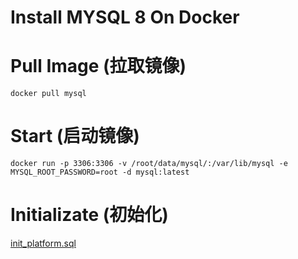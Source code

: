 # Install MYSQL 8 On Docker

# Pull Image (拉取镜像)
```docker pull mysql```
# Start (启动镜像)
```docker run -p 3306:3306 -v /root/data/mysql/:/var/lib/mysql -e MYSQL_ROOT_PASSWORD=root -d mysql:latest```
# Initializate (初始化)
[init_platform.sql](/files/init_platform.sql)